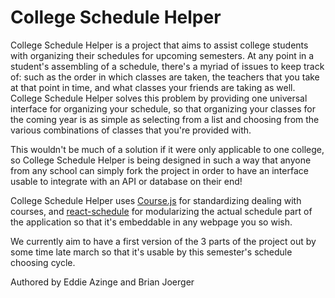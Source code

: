 # College Schedule Helper

College Schedule Helper is a project that aims to assist college students with organizing their schedules for upcoming semesters. At any point in a student's assembling of a schedule, there's a myriad of issues to keep track of: such as the order in which classes are taken, the teachers that you take at that point in time, and what classes your friends are taking as well. College Schedule Helper solves this problem by providing one universal interface for organizing your schedule, so that organizing your classes for the coming year is as simple as selecting from a list and choosing from the various combinations of classes that you're provided with.

This wouldn't be much of a solution if it were only applicable to one college, so College Schedule Helper is being designed in such a way that anyone from any school can simply fork the project in order to have an interface usable to integrate with an API or database on their end!

College Schedule Helper uses [Course.js](github.com/cazinge/CourseJS) for standardizing dealing with courses, and [react-schedule](github.com/cazinge/react-schedule) for modularizing the actual schedule part of the application so that it's embeddable in any webpage you so wish. 

We currently aim to have a first version of the 3 parts of the project out by some time late march so that it's usable by this semester's schedule choosing cycle.

Authored by Eddie Azinge and Brian Joerger
